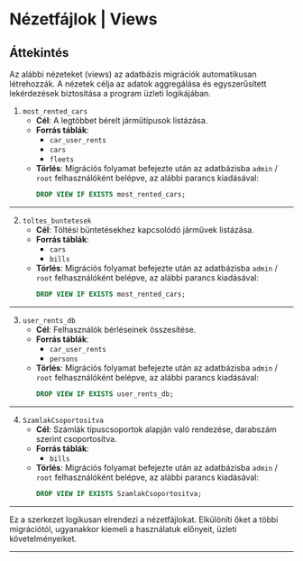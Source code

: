 # Nézetfájlok | Views

## Áttekintés

Az alábbi nézeteket (views) az adatbázis migrációk automatikusan létrehozzák. A nézetek célja az adatok aggregálása és egyszerűsített lekérdezések biztosítása a program üzleti logikájában.

1.  `most_rented_cars`
    - **Cél**: A legtöbbet bérelt járműtípusok listázása.
    - **Forrás táblák**:
      - `car_user_rents`
      - `cars`
      - `fleets`
    - **Törlés**: Migrációs folyamat befejezte után az adatbázisba `admin` / `root` felhasználóként belépve, az alábbi parancs kiadásával:
      ```sql
      DROP VIEW IF EXISTS most_rented_cars;
      ```

---
2. `toltes_buntetesek`
   - **Cél**: Töltési büntetésekhez kapcsolódó járművek listázása.
   - **Forrás táblák**:
     - `cars`
     - `bills`
   - **Törlés**: Migrációs folyamat befejezte után az adatbázisba `admin` / `root` felhasználóként belépve, az alábbi parancs kiadásával:
     ```sql
     DROP VIEW IF EXISTS most_rented_cars;
     ```

---

3. `user_rents_db`
   - **Cél**: Felhasználók bérléseinek összesítése.
   - **Forrás táblák**:
     - `car_user_rents`
     - `persons`
   - **Törlés**: Migrációs folyamat befejezte után az adatbázisba `admin` / `root` felhasználóként belépve, az alábbi parancs kiadásával:
     ```sql
     DROP VIEW IF EXISTS user_rents_db;
     ```

---

4. `SzamlakCsoportositva`
   - **Cél**: Számlák típuscsoportok alapján való rendezése, darabszám szerint csoportosítva.
   - **Forrás táblák**:
     - `bills`
   - **Törlés**: Migrációs folyamat befejezte után az adatbázisba `admin` / `root` felhasználóként belépve, az alábbi parancs kiadásával:
     ```sql
     DROP VIEW IF EXISTS SzamlakCsoportositva;
     ```

---

Ez a szerkezet logikusan elrendezi a nézetfájlokat. Elkülöníti őket a többi migrációtól, ugyanakkor kiemeli a használatuk előnyeit, üzleti követelményeiket.

---